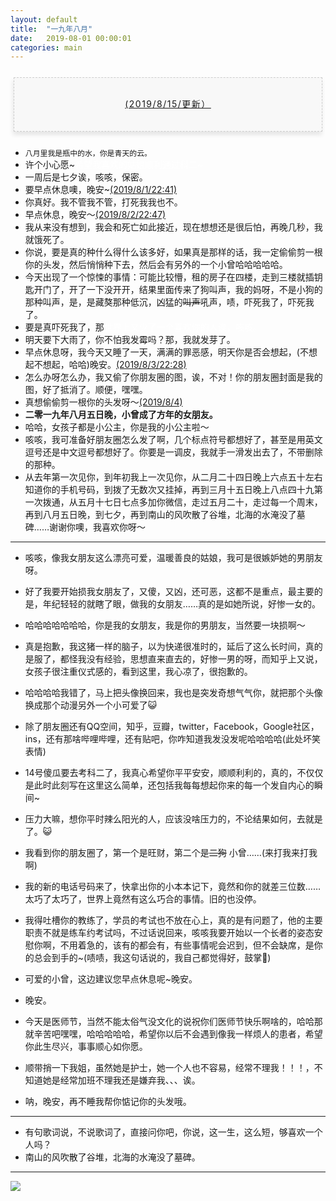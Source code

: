 ```yaml
---
layout: default
title:  "一九年八月"
date:   2019-08-01 00:00:01
categories: main
---
```



<section style="margin: 20px 0px;">
    <section style="padding: 5px;box-sizing: border-box;">
        <section style="text-align: center;border-width: 1px;border-style: dashed;border-color: #cccccc;background: #f8f8f8;box-shadow: #e5e5e5 -1px 5px 7px;letter-spacing: 1.5px;padding: 1em;color: #3f3e3f;box-sizing: border-box;">
            <section style="text-align: justify;padding: 2px 0.8em;line-height: 1.75em;font-size: 14px;box-sizing: border-box;">
                <p style="text-align: center;">
                    <a href="">(2019/8/15/更新）</a>
                </p>
            </section>
        </section>
    </section>
</section>

- `八月里我是瓶中的水，你是青天的云。`
- 许个小心愿~<font color="white">希望我喜欢的姑娘顺利通过科二~</font>
- 一周后是七夕诶，咳咳，保密。
- 要早点休息噢，晚安~[(2019/8/1/22:41)]()
- 你真好。我不管我不管，打死我我也不。
- 早点休息，晚安～[(2019/8/2/22:47)]()
- 我从来没有想到，我会和死亡如此接近，现在想想还是很后怕，再晚几秒，我就饿死了。
- 你说，要是真的种什么得什么该多好，如果真是那样的话，我一定偷偷剪一根你的头发，然后悄悄种下去，然后会有另外的一个小曾哈哈哈哈哈。
- 今天出现了一个惊悚的事情：可能比较懵，租的房子在四楼，走到三楼就插钥匙开门了，开了一下没开开，结果里面传来了狗叫声，我的妈呀，不是小狗的那种叫声，是，是藏獒那种低沉，凶猛的<s>叫声</s>吼声，啧，吓死我了，吓死我了。
- 要是真吓死我了，那<font color="white">世界上又少了一个喜欢你的人诶，咳咳。</font>
- 明天要下大雨了，你不怕我发霉吗？那，我就发芽了。
- 早点休息呀，我今天又睡了一天，满满的罪恶感，明天你是否会想起，(不想起不想起，哈哈)晚安。[(2019/8/3/22:28)]()
- 怎么办呀怎么办，我又偷了你朋友圈的图，诶，不对！你的朋友圈封面是我的图，好了抵消了。顺便，嘿嘿。
- 真想偷偷剪一根你的头发呀～[(2019/8/4)]()
- <b>二零一九年八月五日晚，小曾成了方年的女朋友。</b>
- 哈哈，女孩子都是小公主，你是我的小公主啦～
- 咳咳，我可准备好朋友圈怎么发了啊，几个标点符号都想好了，甚至是用英文逗号还是中文逗号都想好了。你要是一调皮，我就手一滑发出去了，不带删除的那种。
- 从去年第一次见你，到年初我上一次见你，从二月二十四日晚上六点五十左右知道你的手机号码，到拨了无数次又挂掉，再到三月十五日晚上八点四十九第一次拨通，从五月十七日七点多加你微信，走过五月二十，走过每一个周末，再到八月五日晚，到七夕，再到南山的风吹散了谷堆，北海的水淹没了墓碑……谢谢你噢，我喜欢你呀～

--- 

- 咳咳，像我女朋友这么漂亮可爱，温暖善良的姑娘，我可是很嫉妒她的男朋友呀。
- 好了我要开始损我女朋友了，又傻，又凶，还可恶，这都不是重点，最主要的是，年纪轻轻的就瞎了眼，做我的女朋友……真的是如她所说，好惨一女的。
- 哈哈哈哈哈哈哈，你是我的女朋友，我是你的男朋友，当然要一块损啊～
- 真是抱歉，我这猪一样的脑子，以为快递很准时的，延后了这么长时间，真的是服了，都怪我没有经验，思想直来直去的，好惨一男的呀，而知乎上又说，女孩子很注重仪式感的，看到这里，我心凉了，很抱歉的。

- 哈哈哈哈我错了，马上把头像换回来，我也是突发奇想气气你，就把那个头像换成那个动漫另外一个小可爱了😺
- 除了朋友圈还有QQ空间，知乎，豆瓣，twitter，Facebook，Google社区，ins，还有那啥哔哩哔哩，还有贴吧，你咋知道我发没发呢哈哈哈哈(此处坏笑表情)
- 14号傻瓜要去考科二了，我真心希望你平平安安，顺顺利利的，真的，不仅仅是此时此刻写在这里这么简单，还包括我每每想起你来的每一个发自内心的瞬间~
- 压力大嘛，想你平时辣么阳光的人，应该没啥压力的，不论结果如何，去就是了。😺

- 我看到你的朋友圈了，第一个是旺财，第二个是<s>二狗</s> 小曾……(来打我来打我啊)
- 我的新的电话号码来了，快拿出你的小本本记下，竟然和你的就差三位数……太巧了太巧了，世界上竟然有这么巧合的事情。旧的也没停。
- 我得吐槽你的教练了，学员的考试也不放在心上，真的是有问题了，他的主要职责不就是练车约考试吗，不过话说回来，咳咳我要开始以一个长者的姿态安慰你啊，不用着急的，该有的都会有，有些事情呢会迟到，但不会缺席，是你的总会到手的~(啧啧，我这句话说的，我自己都觉得好，鼓掌👏) 
- 可爱的小曾，这边建议您早点休息呢~晚安。
- 晚安。
- 今天是医师节，当然不能太俗气没文化的说祝你们医师节快乐啊啥的，哈哈那就辛苦吧嘿嘿，哈哈哈哈哈，希望你以后不会遇到像我一样烦人的患者，希望你此生尽兴，事事顺心如你愿。
- 顺带捎一下我姐，虽然她是护士，她一个人也不容易，经常不理我！！！，不知道她是经常加班不理我还是嫌弃我、、、诶。
- 呐，晚安，再不睡我帮你惦记你的头发哦。

---

- 有句歌词说，不说歌词了，直接问你吧，你说，这一生，这么短，够喜欢一个人吗？
- 南山的风吹散了谷堆，北海的水淹没了墓碑。

---





 <!--  我爱你。 -->

<section style="max-width: 100%;vertical-align: middle;display: inline-block;box-sizing: border-box;">
    <img src="https://upload.cc/i1/2019/07/20/afA1cE.jpg
" style="vertical-align: middle;box-sizing: border-box;我唯一不能同意的就是你等我，不可以商量，一点余地都没有。若要问原因，那就是我喜欢你;"/>
</section>
